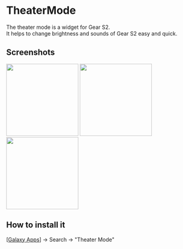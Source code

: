 # TheaterMode
The theater mode is a widget for Gear S2.<br/>
It helps to change brightness and sounds of Gear S2 easy and quick.

## Screenshots
<img src="http://img.samsungapps.com/content/r1qibndzfh/2016/0827/ENG/ScreenImage_20160827063813710.png" width="192">
<img src="http://img.samsungapps.com/content/r1qibndzfh/2016/0827/ENG/ScreenImage_20160827063932123.png" width="192">
<img src="http://img.samsungapps.com/content/r1qibndzfh/2016/0827/ENG/ScreenImage_20160827063940336.png" width="192">

## How to install it
[[Galaxy Apps](http://www.samsung.com/levant/apps/mobile/galaxyapps/)] -> Search -> "Theater Mode"
